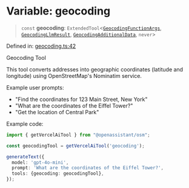 # Variable: geocoding

> `const` **geocoding**: `ExtendedTool`\<[`GeocodingFunctionArgs`](../type-aliases/GeocodingFunctionArgs.md), [`GeocodingLlmResult`](../type-aliases/GeocodingLlmResult.md), [`GeocodingAdditionalData`](../type-aliases/GeocodingAdditionalData.md), `never`\>

Defined in: [geocoding.ts:42](https://github.com/GeoDaCenter/openassistant/blob/2cb8f20a901f3385efeb40778248119c5e49db78/packages/osm/src/geocoding.ts#L42)

Geocoding Tool

This tool converts addresses into geographic coordinates (latitude and longitude) using OpenStreetMap's Nominatim service.

Example user prompts:
- "Find the coordinates for 123 Main Street, New York"
- "What are the coordinates of the Eiffel Tower?"
- "Get the location of Central Park"

Example code:
```typescript
import { getVercelAiTool } from "@openassistant/osm";

const geocodingTool = getVercelAiTool('geocoding');

generateText({
  model: 'gpt-4o-mini',
  prompt: 'What are the coordinates of the Eiffel Tower?',
  tools: {geocoding: geocodingTool},
});
```
